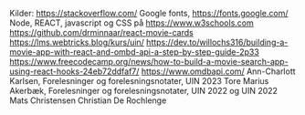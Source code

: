 Kilder: 
https://stackoverflow.com/
Google fonts, https://fonts.google.com/
Node, REACT, javascript og CSS på https://www.w3schools.com
https://github.com/drminnaar/react-movie-cards
https://lms.webtricks.blog/kurs/uin/
https://dev.to/willochs316/building-a-movie-app-with-react-and-ombd-api-a-step-by-step-guide-2p33
https://www.freecodecamp.org/news/how-to-build-a-movie-search-app-using-react-hooks-24eb72ddfaf7/
https://www.omdbapi.com/
Ann-Charlott Karlsen, Forelesninger og forelesningsnotater, UIN 2023
Tore Marius Akerbæk, Forelesninger og forelesningsnotater, UIN 2022 og UIN 2022
Mats Christensen
Christian De Rochlenge